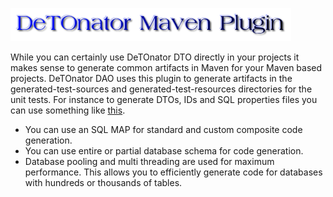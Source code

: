 ![Title](images/title.png)

While you can certainly use DeTOnator DTO directly in your projects it makes sense to generate common artifacts in Maven for your
Maven based projects. DeTOnator DAO uses this plugin to generate artifacts in the generated-test-sources and generated-test-resources
directories for the unit tests. For instance to generate DTOs, IDs and SQL properties files you can use something like
[this](https://github.com/sgjava/detonator/blob/7432039fbb8d1e623734b751d8a8a9cd920e7368/dao/pom.xml#L21).
* You can use an SQL MAP for standard and custom composite code generation.
* You can use entire or partial database schema for code generation.
* Database pooling and multi threading are used for maximum performance. This allows you to efficiently generate code for databases
with hundreds or thousands of tables.


